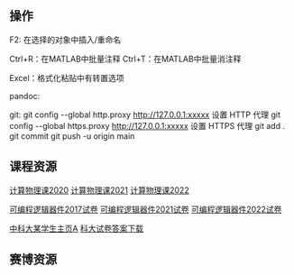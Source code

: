 ## 操作
F2: 在选择的对象中插入/重命名

Ctrl+R：在MATLAB中批量注释
Ctrl+T：在MATLAB中批量消注释

Excel：格式化粘贴中有转置选项

pandoc:

git:
git config --global http.proxy http://127.0.0.1:xxxxx 设置 HTTP 代理
git config --global https.proxy http://127.0.0.1:xxxxx 设置 HTTPS 代理
git add .
git commit
git push -u origin main

## 课程资源
<a href="http://home.ustc.edu.cn/~zegang/">计算物理课2020</a>
<a href="http://home.ustc.edu.cn/~rzy55555/">计算物理课2021</a>
<a href="http://home.ustc.edu.cn/~lxsphys/index_2022.html">计算物理课2022</a>

<a href="https://blog.csdn.net/DrCube/article/details/78988099">可编程逻辑器件2017试卷</a>
<a href="https://blog.csdn.net/interbvb/article/details/122373267">可编程逻辑器件2021试卷</a>
<a href="https://blog.csdn.net/weixin_43875505/article/details/129205664">可编程逻辑器件2022试卷</a>

<a href="http://home.ustc.edu.cn/~hr874589148/last/page.html">中科大某学生主页A</a>
<a href="http://home.ustc.edu.cn/~hr874589148/last/test-site/test-paper.html">科大试卷答案下载</a>

## 赛博资源



